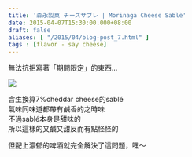 ```yaml
---
title: '森永製菓 チーズサブレ | Morinaga Cheese Sablè'
date: 2015-04-07T15:30:00.000+08:00
draft: false
aliases: [ "/2015/04/blog-post_7.html" ]
tags : [flavor - say cheese]
---
```


無法抗拒寫著「期間限定」的東西...  

![](/images/morinagasable.jpg)

含生換算7%cheddar cheese的sablé  
氣味同味道都帶有鹹香的之時味  
不過sablé本身是甜味的  
所以這樣的又鹹又甜反而有點怪怪的  
  
但配上濃郁的啤酒就完全解決了這問題，嘿～
